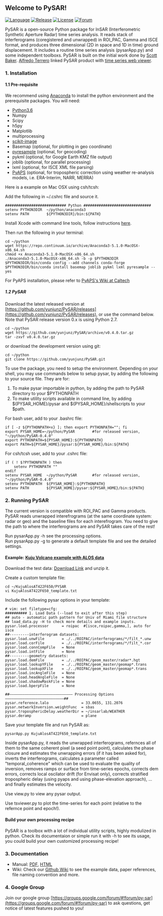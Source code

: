 ## Welcome to PySAR!   
   
[![Language](https://img.shields.io/badge/python-3-blue.svg)](https://www.python.org/)
[![Release](https://img.shields.io/badge/release-v0.4.0-green.svg)](https://github.com/yunjunz/PySAR/releases)
[![License](https://img.shields.io/badge/license-GPL-yellow.svg)](https://github.com/yunjunz/PySAR)
[![Forum](https://img.shields.io/badge/forum-Google%20Group-orange.svg)](https://groups.google.com/forum/#!forum/py-sar)
       
PySAR is a open-source Python package for InSAR (Interferometric Synthetic Aperture Radar) time series analysis. It reads stack of interferograms (coregistered and unwrapped) in ROI_PAC, Gamma and ISCE format, and produces three dimensional (2D in space and 1D in time) ground displacement. It includes a routine time series analysis (pysarApp.py) and some independent toolboxs. PySAR is built on the initial work done by [Scott Baker](https://github.com/bakerunavco). [Alfredo Terrero](https://github.com/stackTom) linked PySAR product with [time series web viewer](http://insarmaps.miami.edu).      
   
### 1. Installation   

#### 1.1 Pre-requisite
We recommend using [Anaconda](https://www.anaconda.com/) to install the python environment and the prerequisite packages. You will need:   
- [Python3.6](https://www.anaconda.com/download/)
- Numpy
- Scipy
- h5py
- Matplotlib
- multiprocessing
- [scikit-image](http://scikit-image.org)
- Basemap (optional, for plotting in geo coordinate)
- [pyresample](http://pyresample.readthedocs.org) (optional, for geocoding)
- pykml (optional, for Google Earth KMZ file output)
- joblib (optional, for parallel processing)
- lxml (optional, for ISCE XML file parsing)
- [PyAPS](http://earthdef.caltech.edu/projects/pyaps/wiki/Main) (optional, for tropospheric correction using weather re-analysis models, i.e. ERA-Interim, NARR, MERRA)

Here is a example on Mac OSX using csh/tcsh:   

Add the following in ~/.cshrc file and source it.   

    ############################ Python ############################### 
    setenv PYTHON3DIR  ~/python/anaconda3
    setenv PATH        ${PYTHON3DIR}/bin:${PATH}

Install Xcode with command line tools, follow instructions [here](https://github.com/yunjunz/macOS_Setup).

Then run the following in your terminal:   

    cd ~/python
    wget https://repo.continuum.io/archive/Anaconda3-5.1.0-MacOSX-x86_64.sh
    chmod +x Anaconda3-5.1.0-MacOSX-x86_64.sh
    ./Anaconda3-5.1.0-MacOSX-x86_64.sh -b -p $PYTHON3DIR
    $PYTHON3DIR/bin/conda config --add channels conda-forge
    $PYTHON3DIR/bin/conda install basemap joblib pykml lxml pyresample --yes   
   
For PyAPS installation, please refer to [PyAPS's Wiki at Caltech](http://earthdef.caltech.edu/projects/pyaps/wiki/Main)


##### 1.2 PySAR   
Download the latest released version at [https://github.com/yunjunz/PySAR/releases](https://github.com/yunjunz/PySAR/releases), or use the command below. Note that PySAR release version 0.x is using Python 2.7.     
   
    cd ~/python
    wget https://github.com/yunjunz/PySAR/archive/v0.4.0.tar.gz
    tar -zxvf v0.4.0.tar.gz
   
or download the development version using git:   
   
    cd ~/python
    git clone https://github.com/yunjunz/PySAR.git
   
To use the package, you need to setup the environment. Depending on your shell, you may use commands below to setup pysar, by adding the following to your source file. They are for:   
1. To make pysar importable in python, by adding the path to PySAR directory to your $PYTHONPATH    
2. To make utility scripts available in command line, by adding ${PYSAR_HOME}/pysar and ${PYSAR_HOME}/shellscripts to your $path.   
   
For bash user, add to your .bashrc file:   

    if [ -z ${PYTHONPATH+x} ]; then export PYTHONPATH=""; fi
    export PYSAR_HOME=~/python/PySAR        #for released version, "~/python/PySAR-0.4.0"
    export PYTHONPATH=${PYSAR_HOME}:${PYTHONPATH}  
    export PATH=${PYSAR_HOME}/pysar:${PYSAR_HOME}/bin:${PATH}   

For csh/tcsh user, add to your .cshrc file:   

    if ( ! $?PYTHONPATH ) then
        setenv PYTHONPATH ""
    endif
    setenv PYSAR_HOME  ~/python/PySAR       #for released version, "~/python/PySAR-0.4.0"
    setenv PYTHONPATH  ${PYSAR_HOME}:${PYTHONPATH}
    setenv PATH        ${PYSAR_HOME}/pysar:${PYSAR_HOME}/bin:${PATH}
   
   
### 2. Running PySAR

The current version is compatible with ROI_PAC and Gamma products. PySAR reads unwrapped interefrograms (at the same coordinate system: radar or geo) and the baseline files for each interefrogram. You need to give the path to where the interferograms are and PySAR takes care of the rest!   

Run pysarApp.py -h see the processing options.   
Run pysarApp.py -g to generate a default template file and see the detailed settings.   

#### Example: [Kuju Volcano example with ALOS data](https://github.com/yunjunz/PySAR/wiki/Example)   

Download the test data: [Download Link](https://miami.app.box.com/v/pysar-demo-KujuAlosAT422F650) and unzip it.   

Create a custom template file:   

    cd ~/KujuAlosAT422F650/PYSAR
    vi KujuAlosAT422F650_template.txt
   
Include the following pysar options in your template:   

    # vim: set filetype=cfg:
    ########## 1. Load Data (--load to exit after this step)
    ## auto - automatic path pattern for Univ of Miami file structure
    ## load_data.py -H to check more details and example inputs.
    pysar.load.processor      = roipac  #[isce,roipac,gamma,], auto for isce
    ##---------interferogram datasets:
    pysar.load.unwFile        = ./../ROIPAC/interferograms/*/filt_*.unw
    pysar.load.corFile        = ./../ROIPAC/interferograms/*/filt_*.cor
    pysar.load.connCompFile   = None
    pysar.load.intFile        = None
    ##---------geometry datasets:
    pysar.load.demFile        = ./../ROIPAC/geom_master/radar*.hgt
    pysar.load.lookupYFile    = ./../ROIPAC/geom_master/geomap*.trans
    pysar.load.lookupXFile    = ./../ROIPAC/geom_master/geomap*.trans
    pysar.load.incAngleFile   = None
    pysar.load.headAngleFile  = None
    pysar.load.shadowMaskFile = None
    pysar.load.bperpFile      = None
    
    ##————————————————————————————— Processing Options ———————————————————————————##
    pysar.reference.lalo               = 33.0655, 131.2076
    pysar.networkInversion.weightFunc  = sbas
    pysar.troposphericDelay.weatherDir = ~/insarlab/WEATHER
    pysar.deramp                       = plane    

    
Save your template file and run PySAR as:   

    pysarApp.py KujuAlosAT422F650_template.txt

Inside pysarApp.py, it reads the unwrapped interferograms, refernces all of them to the same coherent pixel (a seed point point), calculates the phase closure and estimates the unwrapping errors (if it has been asked for), inverts the interferograms, calculates a parameter called "temporal_coherence" which can be used to evaluate the quality of inversion, removes ramps or surface from time-series epochs, corrects dem errors, corrects local oscilator drift (for Envisat only), corrects stratified tropospheric delay (using pyaps and using phase-elevation approach), ... and finally estimates the velocity.   

Use view.py to view any pysar output.   

Use tsviewer.py to plot the time-series for each point (relative to the refernce point and epoch!).    

#### Build your own processing recipe   

PySAR is a toolbox with a lot of individual utility scripts, highly modulized in python. Check its documentaion or simple run it with -h to see its usage, you could build your own customized processing recipe!

   
### 3. Documentation
   
- Manual: [PDF](https://github.com/yunjunz/PySAR/blob/master/docs/Manual-1.3_201803.pdf), [HTML](https://github.com/yunjunz/PySAR/blob/master/docs/Manual-1.3_201803.html.zip)
- Wiki: Check our [Github Wiki](https://github.com/yunjunz/PySAR/wiki) to see the example data, paper references, file naming convention and more.
   
### 4. Google Group

Join our google group [https://groups.google.com/forum/#!forum/py-sar](https://groups.google.com/forum/#!forum/py-sar) to ask questions, get notice of latest features pushed to you!
